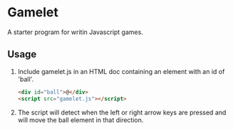 # Gamelet

A starter program for writin Javascript games.

## Usage

1. Include gamelet.js in an HTML doc containing an element with an id of 'ball'.

   ```html
   <div id="ball">@</div>
   <script src="gamelet.js"></script>
   ```

2. The script will detect when the left or right arrow keys are pressed and will move the ball element in that direction.
